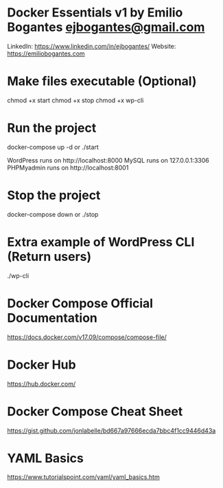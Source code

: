 # Docker Essentials v1 by Emilio Bogantes <ejbogantes@gmail.com>
LinkedIn: https://www.linkedin.com/in/ejbogantes/
Website: https://emiliobogantes.com

# Make files executable (Optional)
chmod +x start
chmod +x stop
chmod +x wp-cli

# Run the project
docker-compose up -d or ./start

WordPress runs on http://localhost:8000
MySQL runs on 127.0.0.1:3306
PHPMyadmin runs on http://localhost:8001

# Stop the project 
docker-compose down or ./stop

# Extra example of WordPress CLI (Return users)
./wp-cli 

# Docker Compose Official Documentation
https://docs.docker.com/v17.09/compose/compose-file/

# Docker Hub
https://hub.docker.com/

# Docker Compose Cheat Sheet
https://gist.github.com/jonlabelle/bd667a97666ecda7bbc4f1cc9446d43a


# YAML Basics
https://www.tutorialspoint.com/yaml/yaml_basics.htm
